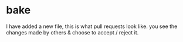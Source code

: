 # bake
  I have added a new file, this is what pull requests look like.
  you see the changes made by others & choose to accept / reject it.

